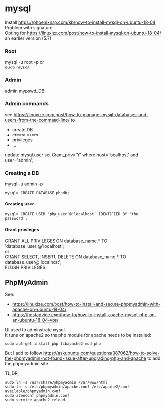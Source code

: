 # mysql
Install
https://phoenixnap.com/kb/how-to-install-mysql-on-ubuntu-18-04 Problem with signature.  
Opting for https://linuxize.com/post/how-to-install-mysql-on-ubuntu-18-04/
an earlier version   (5.7)

### Root
mysql -u root -p or  
sudo mysql

### Admin
admin mypswd_DB!

### Admin comnands
see https://linuxize.com/post/how-to-manage-mysql-databases-and-users-from-the-command-line/ to  
* create DB
* create users
* privileges
* ...

update mysql.user set Grant_priv='Y' where host='localhost' and user='admin';

### Creating a DB
mysql -u admin -p
```
mysql> CREATE DATABASE phpdb;
```
#### Creating user
```
mysql> CREATE USER 'php_user'@'localhost' IDENTIFIED BY 'the password';
```

#### Grant privileges
GRANT ALL PRIVILEGES ON database_name.* TO 'database_user'@'localhost';  
or  
GRANT SELECT, INSERT, DELETE ON database_name.* TO database_user@'localhost';  
FLUSH PRIVILEGES;  

## PhpMyAdmin

See:
* https://linuxize.com/post/how-to-install-and-secure-phpmyadmin-with-apache-on-ubuntu-18-04/
* https://hostadvice.com/how-to/how-to-install-apache-mysql-php-on-an-ubuntu-18-04-vps/  

UI used to adminstrate mysql.  
It runs on apache2 so the php module for apache needs to be installed:
```
sudo apt-get install php libapache2-mod-php
```

But I add to follow https://askubuntu.com/questions/387062/how-to-solve-the-phpmyadmin-not-found-issue-after-upgrading-php-and-apache to add the phpmyadmin site

TL;DR;
```
sudo ln -s /usr/share/phpmyadmin /var/www/html
sudo ln -s /etc/phpmyadmin/apache.conf /etc/apache2/conf-available/phpmyadmin.conf
sudo a2enconf phpmyadmin.conf
sudo service apache2 reload


```

